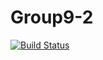 # Group9-2
[![Build Status](https://travis-ci.org/toukucha/Group9-2.svg?branch=master)](https://travis-ci.org/toukucha/Group9-2)
